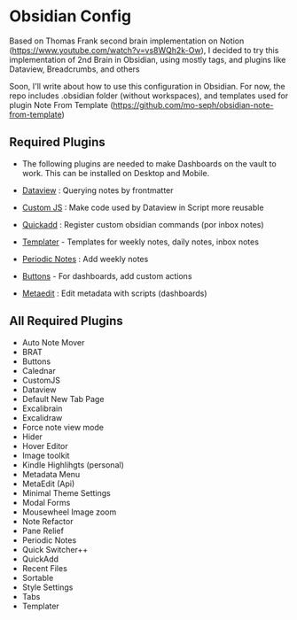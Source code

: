 # Obsidian Config

Based on Thomas Frank second brain implementation on Notion (https://www.youtube.com/watch?v=vs8WQh2k-Ow), I decided to try this implementation of 2nd Brain in Obsidian, using mostly tags, and plugins like Dataview, Breadcrumbs, and others

Soon, I'll write about how to use this configuration in Obsidian. For now, the repo includes .obsidian folder (without workspaces), and templates used for plugin Note From Template (https://github.com/mo-seph/obsidian-note-from-template)

## Required Plugins

* The following plugins are needed to make Dashboards on the vault to work. This can be installed on Desktop and Mobile.

* [Dataview](https://github.com/blacksmithgu/obsidian-dataview "GitHub - blacksmithgu/obsidian-dataview: A high-performance data index and query language over Markdown files, for https://obsidian.md/.") : Querying notes by frontmatter
* [Custom JS](https://github.com/saml-dev/obsidian-custom-js "GitHub - saml-dev/obsidian-custom-js: An Obsidian plugin to allow users to reuse code blocks across all devices and OSes") : Make code used by Dataview in Script more reusable
* [Quickadd](https://github.com/chhoumann/quickadd "GitHub - chhoumann/quickadd: QuickAdd for Obsidian") : Register custom obsidian commands (por inbox notes)
* [Templater](https://github.com/SilentVoid13/Templater "GitHub - SilentVoid13/Templater: A template plugin for obsidian") - Templates for weekly notes, daily notes, inbox notes
* [Periodic Notes](https://github.com/liamcain/obsidian-periodic-notes "GitHub - liamcain/obsidian-periodic-notes: Create/manage your daily, weekly, and monthly notes in Obsidian") : Add weekly notes
* [Buttons](https://github.com/shabegom/buttons "GitHub - shabegom/buttons: Buttons in Obsidian") - For dashboards, add custom actions
* [Metaedit](https://github.com/chhoumann/MetaEdit "GitHub - chhoumann/MetaEdit: MetaEdit for Obsidian") : Edit metadata with scripts (dashboards)

## All Required Plugins
* Auto Note Mover
* BRAT
* Buttons
* Calednar
* CustomJS
* Dataview
* Default New Tab Page
* Excalibrain
* Excalidraw
* Force note view mode
* Hider
* Hover Editor
* Image toolkit
* Kindle Highlihgts (personal)
* Metadata Menu
* MetaEdit (Api)
* Minimal Theme Settings
* Modal Forms
* Mousewheel Image zoom
* Note Refactor
* Pane Relief
* Periodic Notes
* Quick Switcher++
* QuickAdd
* Recent Files
* Sortable
* Style Settings
* Tabs
* Templater

